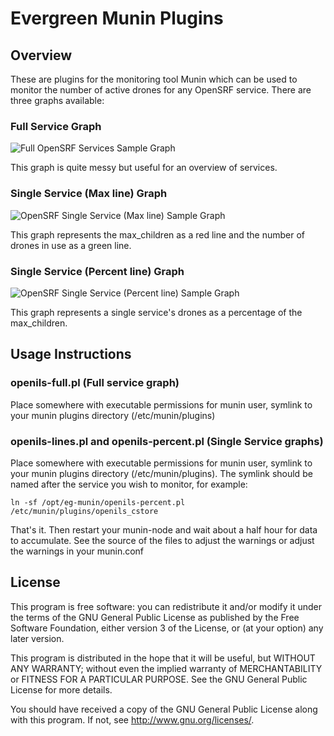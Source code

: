 # Evergreen Munin Plugins

## Overview
These are plugins for the monitoring tool Munin which can be used to monitor the number of active drones for any OpenSRF service.  There are three graphs available:

### Full Service Graph
![Full OpenSRF Services Sample Graph](https://github.com/sitka/eg-munin/raw/master/sample-images/full-sample.png)

This graph is quite messy but useful for an overview of services.

### Single Service (Max line) Graph
![OpenSRF Single Service (Max line) Sample Graph](https://github.com/sitka/eg-munin/raw/master/sample-images/lines-sample.png)

This graph represents the max_children as a red line and the number of drones in use as a green line.


### Single Service (Percent line) Graph
![OpenSRF Single Service (Percent line) Sample Graph](https://github.com/sitka/eg-munin/raw/master/sample-images/percent-sample.png)

This graph represents a single service's drones as a percentage of the max_children.

## Usage Instructions

### openils-full.pl (Full service graph)
Place somewhere with executable permissions for munin user, symlink to your munin plugins directory (/etc/munin/plugins)

### openils-lines.pl and openils-percent.pl (Single Service graphs)
Place somewhere with executable permissions for munin user, symlink to your munin plugins directory (/etc/munin/plugins).  The symlink should be named after the service you wish to monitor, for example:

    ln -sf /opt/eg-munin/openils-percent.pl /etc/munin/plugins/openils_cstore

That's it.  Then restart your munin-node and wait about a half hour for data to accumulate.  See the source of the files to adjust the warnings or adjust the warnings in your munin.conf



## License

This program is free software: you can redistribute it and/or modify
it under the terms of the GNU General Public License as published by
the Free Software Foundation, either version 3 of the License, or
(at your option) any later version.

This program is distributed in the hope that it will be useful,
but WITHOUT ANY WARRANTY; without even the implied warranty of
MERCHANTABILITY or FITNESS FOR A PARTICULAR PURPOSE.  See the
GNU General Public License for more details.

You should have received a copy of the GNU General Public License
along with this program.  If not, see <http://www.gnu.org/licenses/>.
